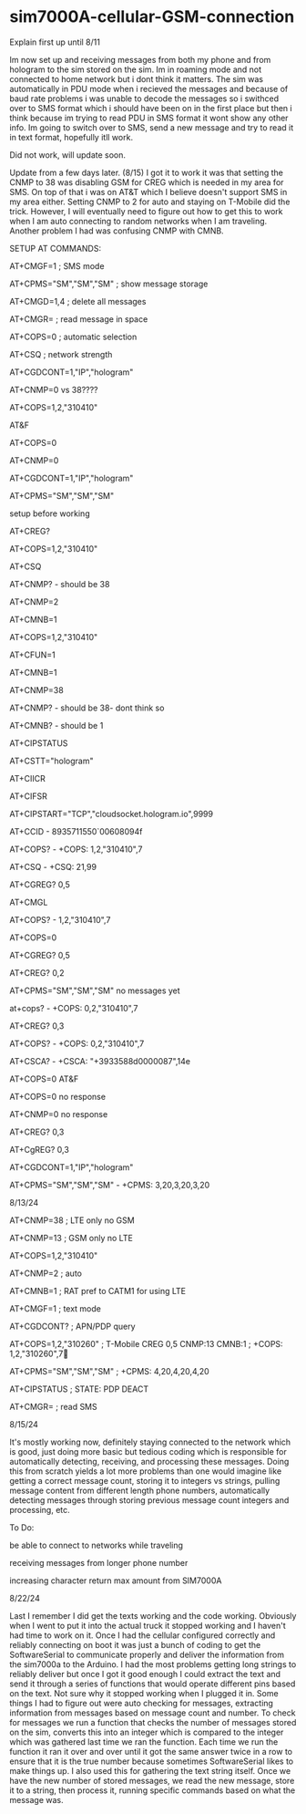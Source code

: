 # sim7000A-cellular-GSM-connection
Explain first up until 8/11



Im now set up and receiving messages from both my phone and from hologram to the sim stored on the sim. Im in roaming mode and not connected to home network but i dont think it matters. The sim was automatically in PDU mode when i recieved the messages and because of baud rate problems i was unable to decode the messages so i swithced over to SMS format which i should have been on in the first place but then i think because im trying to read PDU in SMS format it wont show any other info. Im going to switch over to SMS, send a new message and try to read it in text format, hopefully itll work.

Did not work, will update soon.

Update from a few days later. (8/15) I got it to work it was that setting the CNMP to 38 was disabling GSM for CREG which is needed in my area for SMS. On top of that i was on AT&T which I believe doesn't support SMS in my area either. Setting CNMP to 2 for auto and staying on T-Mobile did the trick. However, I will eventually need to figure out how to get this to work when I am auto connecting to random networks when I am traveling. Another problem I had was confusing CNMP with CMNB.





SETUP AT COMMANDS:

AT+CMGF=1 ; SMS mode

AT+CPMS="SM","SM","SM" ; show message storage

AT+CMGD=1,4 ; delete all messages

AT+CMGR= ; read message in space

AT+COPS=0 ; automatic selection

AT+CSQ ; network strength



AT+CGDCONT=1,"IP","hologram"

AT+CNMP=0 vs 38????

AT+COPS=1,2,"310410"



AT&F

AT+COPS=0

AT+CNMP=0

AT+CGDCONT=1,"IP","hologram"

AT+CPMS="SM","SM","SM"



setup before working

AT+CREG?

AT+COPS=1,2,"310410"

AT+CSQ

AT+CNMP? - should be 38

AT+CNMP=2

AT+CMNB=1

AT+COPS=1,2,"310410"

AT+CFUN=1

AT+CMNB=1

AT+CNMP=38

AT+CNMP? - should be 38- dont think so

AT+CMNB? - should be 1

AT+CIPSTATUS

AT+CSTT="hologram"

AT+CIICR

AT+CIFSR

AT+CIPSTART="TCP","cloudsocket.hologram.io",9999

AT+CCID - 8935711550`00608094f

AT+COPS? - +COPS: 1,2,"310410",7

AT+CSQ - +CSQ: 21,99

AT+CGREG? 0,5

AT+CMGL

AT+COPS? - 1,2,"310410",7

AT+COPS=0

AT+CGREG? 0,5

AT+CREG? 0,2

AT+CPMS="SM","SM","SM" no messages yet

at+cops? - +COPS: 0,2,"310410",7

AT+CREG? 0,3

AT+COPS? - +COPS: 0,2,"310410",7

AT+CSCA? - +CSCA: "+3933588d0000087",14e

AT+COPS=0
AT&F

AT+COPS=0 no response

AT+CNMP=0 no response

AT+CREG? 0,3

AT+CgREG? 0,3

AT+CGDCONT=1,"IP","hologram" 

AT+CPMS="SM","SM","SM" - +CPMS: 3,20,3,20,3,20 



8/13/24



AT+CNMP=38 ; LTE only no GSM

AT+CNMP=13 ; GSM only no LTE

AT+COPS=1,2,"310410"



AT+CNMP=2 ; auto

AT+CMNB=1 ; RAT pref to CATM1 for using LTE

AT+CMGF=1 ; text mode

AT+CGDCONT? ; APN/PDP query

AT+COPS=1,2,"310260" ; T-Mobile CREG 0,5 CNMP:13 CMNB:1 ; +COPS: 1,2,"310260",7

AT+CPMS="SM","SM","SM" ; +CPMS: 4,20,4,20,4,20

AT+CIPSTATUS ; STATE: PDP DEACT

AT+CMGR= ; read SMS



8/15/24

It's mostly working now, definitely staying connected to the network which is good, just doing more basic but tedious coding which is responsible for automatically detecting, receiving, and processing these messages. Doing this from scratch yields a lot more problems than one would imagine like getting a correct message count, storing it to integers vs strings, pulling message content from different length phone numbers, automatically detecting messages through storing previous message count integers and processing, etc.



To Do:





be able to connect to networks while traveling



receiving messages from longer phone number



increasing character return max amount from SIM7000A



8/22/24

Last I remember I did get the texts working and the code working. Obviously when I went to put it into the actual truck it stopped working and I haven't had time to work on it. Once I had the cellular configured correctly and reliably connecting on boot it was just a bunch of coding to get the SoftwareSerial to communicate properly and deliver the information from the sim7000a to the Arduino. I had the most problems getting long strings to reliably deliver but once I got it good enough I could extract the text and send it through a series of functions that would operate different pins based on the text. Not sure why it stopped working when I plugged it in. Some things I had to figure out were auto checking for messages, extracting information from messages based on message count and number. To check for messages we run a function that checks the number of messages stored on the sim, converts this into an integer which is compared to the integer which was gathered last time we ran the function. Each time we run the function it ran it over and over until it got the same answer twice in a row to ensure that it is the true number because sometimes SoftwareSerial likes to make things up. I also used this for gathering the text string itself. Once we have the new number of stored messages, we read the new message, store it to a string, then process it, running specific commands based on what the message was.

